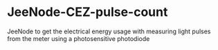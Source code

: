 # JeeNode-CEZ-pulse-count
 JeeNode to get the electrical energy usage with measuring light pulses from the meter using a photosensitive photodiode
